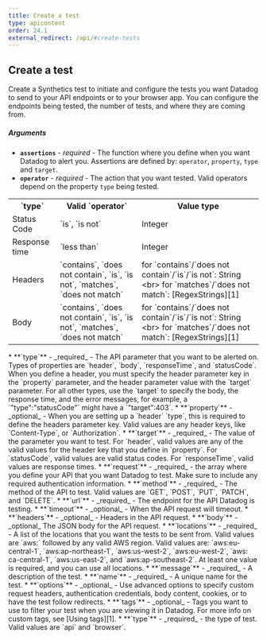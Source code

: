 ```yaml
---
title: Create a test
type: apicontent
order: 24.1
external_redirect: /api/#create-tests
---
```


## Create a test

Create a Synthetics test to initiate and configure the tests you want Datadog to send to your API endpoints or to your browser app. You can configure the endpoints being tested, the number of tests, and where they are coming from.

##### Arguments

*   **`assertions`** - _required_ - The function where you define when you want Datadog to alert you. Assertions are defined by: `operator`, `property`, `type` and `target`.
*   **`operator`** - _required_ - The action that you want tested. Valid operators depend on the property `type` being tested.
<table>
  <tr>
    <th>`type`</th>
    <th>Valid `operator`</th>
    <th>Value type</th>
  </tr>
  <tr>
    <td>Status Code</td>
    <td>`is`, `is not`</td>
    <td>Integer</td>
  </tr>
  <tr>
    <td>Response time</td>
    <td>`less than`</td>
    <td>Integer</td>
  </tr>
  <tr>
    <td>Headers</td>
    <td>`contains`, `does not contain`, `is`, `is not`, `matches`, `does not match`</td>
    <td>for `contains`/`does not contain`/`is`/`is not`: String &lt;br&gt; for `matches`/`does not match`: [RegexStrings][1]</td>
  </tr>
  <tr>
    <td>Body</td>
    <td>`contains`, `does not contain`, `is`, `is not`, `matches`, `does not match`</td>
    <td>for `contains`/`does not contain`/`is`/`is not`: String &lt;br&gt; for `matches`/`does not match`: [RegexStrings][1]</td>
  </tr>
</table>
*   **`type`** - _required_ - The API parameter that you want to be alerted on. Types of properties are `header`, `body`, `responseTime`, and `statusCode`. When you define a header, you must specify the header parameter key in the `property` parameter, and the header parameter value with the `target` parameter. For all other types, use the `target` to specify the body, the response time, and the error messages, for example, a `"type":"statusCode"` might have a `"target":403`.
*   **`property`** - _optional_ - When you are setting up a `header` `type`, this is required to define the headers parameter key. Valid values are any header keys, like `Content-Type`, or `Authorization`.
*   **`target`** - _required_ - The value of the parameter you want to test. For `header`, valid values are any of the valid values for the header key that you define in `property`. For `statusCode`, valid values are valid status codes. For `responseTime`, valid values are response times.
*   **`request`** - _required_ - the array where you define your API that you want Datadog to test. Make sure to include any required authentication information.
*   **`method`** - _required_ - The method of the API to test. Valid values are `GET`, `POST`, `PUT`, `PATCH`, and `DELETE`.
*   **`url`** - _required_ - The endpoint for the API Datadog is testing.
*   **`timeout`** - _optional_ - When the API request will timeout.
*   **`headers`** - _optional_ - Headers in the API request.
*   **`body`** - _optional_ The JSON body for the API request.
*   **`locations`** - _required_ - A list of the locations that you want the tests to be sent from. Valid values are `aws:` followed by any valid AWS region. Valid values are: `aws:eu-central-1`, `aws:ap-northeast-1`, `aws:us-west-2`, `aws:eu-west-2`, `aws: ca-central-1`, `aws:us-east-2`, and `aws:ap-southeast-2`. At least one value is required, and you can use all locations.
*   **`message`** - _required_ - A description of the test.
*   **`name`** - _required_ - A unique name for the test.
*   **`options`** - _optional_ - Use advanced options to specify custom request headers, authentication credentials, body content, cookies, or to have the test follow redirects.  
*   **`tags`** - _optional_ - Tags you want to use to filter your test when you are viewing it in Datadog. For more info on custom tags, see [Using tags][1].
*   **`type`** - _required_ - the type of test. Valid values are `api` and `browser`.

[1]: /tagging/using_tags
